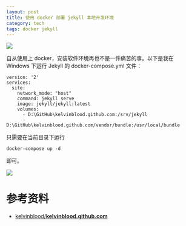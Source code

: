 ```yaml
---
layout: post
title: 使用 docker 部署 jekyll 本地开发环境
category: tech
tags: docker jekyll
---
```

![](https://cdn.kelu.org/blog/tags/jekyll.jpg)

自从使用上 docker，安装软件环境再也不是一件痛苦的事。以下是我在 Windows 下运行 Jekyll 的 docker-compose.yml 文件：

```
version: '2'
services:
  site:
    network_mode: "host"
    command: jekyll serve
    image: jekyll/jekyll:latest
    volumes:
      - D:\GitHub\kelvinblood.github.com:/srv/jekyll
      - D:\GitHub\kelvinblood.github.com/vendor/bundle:/usr/local/bundle
```

只需要在当前目录下运行

```
docker-compose up -d
```

即可。

![](https://cdn.kelu.org/blog/2018/07/docker-jekyll.jpg)

# 参考资料

* [kelvinblood/**kelvinblood.github.com**](https://github.com/kelvinblood/kelvinblood.github.com)